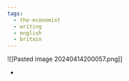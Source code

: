 ```yaml
---
tags:
  - the-economist
  - writing
  - english
  - britain
---
```


![[Pasted image 20240414200057.png]]


- 


